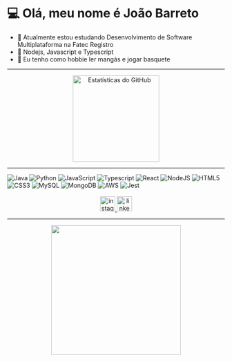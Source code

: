 # 💻 Olá, meu nome é João Barreto

- 🌿 Atualmente estou estudando Desenvolvimento de Software Multiplataforma na Fatec Registro
- 🦕 Nodejs, Javascript e Typescript
- 🦐 Eu tenho como hobbie ler mangás e jogar basquete

<hr>
<div align="center">
<img height="200px" src="https://github-readme-stats.vercel.app/api/top-langs/?username=jaobarreto&theme=dark&hide_border=true&include_all_commits=false&count_private=false&layout=compact" alt="Estatísticas do GitHub">
</div>
<hr>
<div align="left">
  <img src="https://img.shields.io/badge/java-%23ED8B00.svg?style=for-the-badge&logo=openjdk&logoColor=white" alt="Java" />
  <img src="https://img.shields.io/badge/python-3670A0?style=for-the-badge&logo=python&logoColor=ffdd54" alt="Python" />
  <img src="https://img.shields.io/badge/javascript-%23323330.svg?style=for-the-badge&logo=javascript&logoColor=%23F7DF1E" alt="JavaScript" />
  <img src="https://img.shields.io/badge/typescript-%23007ACC.svg?style=for-the-badge&logo=typescript&logoColor=white" alt="Typescript" />
  <img src="https://img.shields.io/badge/react-%2320232a.svg?style=for-the-badge&logo=react&logoColor=%2361DAFB" alt="React" />
  <img src="https://img.shields.io/badge/node.js-6DA55F?style=for-the-badge&logo=node.js&logoColor=white" alt="NodeJS" />
  <img src="https://img.shields.io/badge/html5-%23E34F26.svg?style=for-the-badge&logo=html5&logoColor=white" alt="HTML5" />
  <img src="https://img.shields.io/badge/css3-%231572B6.svg?style=for-the-badge&logo=css3&logoColor=white" alt="CSS3" />
  <img src="https://img.shields.io/badge/mysql-4479A1.svg?style=for-the-badge&logo=mysql&logoColor=white" alt="MySQL" />
  <img src="https://img.shields.io/badge/MongoDB-%234ea94b.svg?style=for-the-badge&logo=mongodb&logoColor=white" alt="MongoDB" />
  <img src="https://img.shields.io/badge/AWS-%23FF9900.svg?style=for-the-badge&logo=amazon-aws&logoColor=white" alt="AWS"/>
  <img src="https://img.shields.io/badge/jest-%23C21325.svg?style=for-the-badge&logo=jest&logoColor=white" alt="Jest" />

</div>

<br>
<div align="center">
  <a href="https://www.instagram.com/akabarreto/">
    <img src="https://img.shields.io/static/v1?message=Instagram&logo=instagram&label=&color=E4405F&logoColor=white&labelColor=&style=for-the-badge" height="35" alt="instagram logo" />
  </a>
  <a href="https://www.linkedin.com/in/jaobarreto01/">
    <img src="https://img.shields.io/static/v1?message=LinkedIn&logo=linkedin&label=&color=0077B5&logoColor=white&labelColor=&style=for-the-badge" height="35" alt="linkedin logo" />
  </a>
</div>
 <hr>
<div align="center">
<img height="300px" src="https://pa1.aminoapps.com/6996/d2246a441e14e002b4273afd8661305fa371dce5r1-500-281_hq.gif"/>
</div>

<br clear="both">

